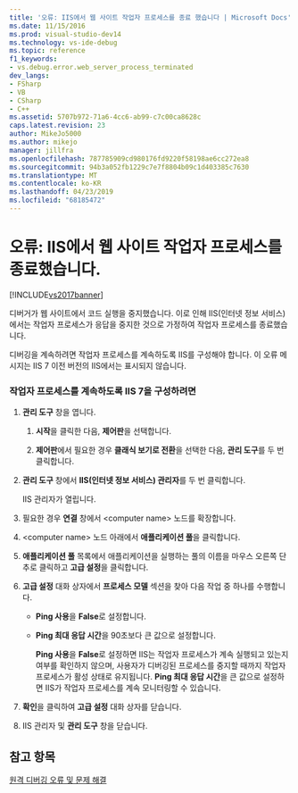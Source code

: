 ```yaml
---
title: '오류: IIS에서 웹 사이트 작업자 프로세스를 종료 했습니다 | Microsoft Docs'
ms.date: 11/15/2016
ms.prod: visual-studio-dev14
ms.technology: vs-ide-debug
ms.topic: reference
f1_keywords:
- vs.debug.error.web_server_process_terminated
dev_langs:
- FSharp
- VB
- CSharp
- C++
ms.assetid: 5707b972-71a6-4cc6-ab99-c7c00ca8628c
caps.latest.revision: 23
author: MikeJo5000
ms.author: mikejo
manager: jillfra
ms.openlocfilehash: 787785909cd980176fd9220f58198ae6cc272ea8
ms.sourcegitcommit: 94b3a052fb1229c7e7f8804b09c1d403385c7630
ms.translationtype: MT
ms.contentlocale: ko-KR
ms.lasthandoff: 04/23/2019
ms.locfileid: "68185472"
---
```

# <a name="error-web-site-worker-process-has-been-terminated-by-iis"></a>오류: IIS에서 웹 사이트 작업자 프로세스를 종료했습니다.
[!INCLUDE[vs2017banner](../includes/vs2017banner.md)]

디버거가 웹 사이트에서 코드 실행을 중지했습니다. 이로 인해 IIS(인터넷 정보 서비스)에서는 작업자 프로세스가 응답을 중지한 것으로 가정하여 작업자 프로세스를 종료했습니다.  
  
 디버깅을 계속하려면 작업자 프로세스를 계속하도록 IIS를 구성해야 합니다. 이 오류 메시지는 IIS 7 이전 버전의 IIS에서는 표시되지 않습니다.  
  
### <a name="to-configure-iis-7-to-allow-the-worker-process-to-continue"></a>작업자 프로세스를 계속하도록 IIS 7을 구성하려면  
  
1. **관리 도구** 창을 엽니다.  
  
   1. **시작**을 클릭한 다음, **제어판**을 선택합니다.  
  
   2. **제어판**에서 필요한 경우 **클래식 보기로 전환**을 선택한 다음, **관리 도구**를 두 번 클릭합니다.  
  
2. **관리 도구** 창에서 **IIS(인터넷 정보 서비스) 관리자**를 두 번 클릭합니다.  
  
    IIS 관리자가 열립니다.  
  
3. 필요한 경우 **연결** 창에서 \<computer name> 노드를 확장합니다.  
  
4. \<computer name> 노드 아래에서 **애플리케이션 풀**을 클릭합니다.  
  
5. **애플리케이션 풀** 목록에서 애플리케이션을 실행하는 풀의 이름을 마우스 오른쪽 단추로 클릭하고 **고급 설정**을 클릭합니다.  
  
6. **고급 설정** 대화 상자에서 **프로세스 모델** 섹션을 찾아 다음 작업 중 하나를 수행합니다.  
  
   - **Ping 사용**을 **False**로 설정합니다.  
  
   - **Ping 최대 응답 시간**을 90초보다 큰 값으로 설정합니다.  
  
     **Ping 사용**을 **False**로 설정하면 IIS는 작업자 프로세스가 계속 실행되고 있는지 여부를 확인하지 않으며, 사용자가 디버깅된 프로세스를 중지할 때까지 작업자 프로세스가 활성 상태로 유지됩니다. **Ping 최대 응답 시간**을 큰 값으로 설정하면 IIS가 작업자 프로세스를 계속 모니터링할 수 있습니다.  
  
7. **확인**을 클릭하여 **고급 설정** 대화 상자를 닫습니다.  
  
8. IIS 관리자 및 **관리 도구** 창을 닫습니다.  
  
## <a name="see-also"></a>참고 항목  
 [원격 디버깅 오류 및 문제 해결](../debugger/remote-debugging-errors-and-troubleshooting.md)
